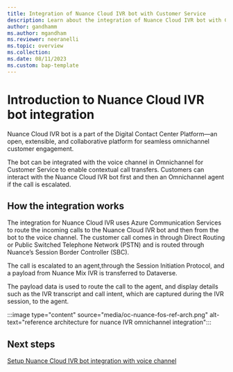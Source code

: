 ```yaml
---
title: Integration of Nuance Cloud IVR bot with Customer Service
description: Learn about the integration of Nuance Cloud IVR bot with Customer Service
author: gandhamm
ms.author: mgandham
ms.reviewer: neeranelli
ms.topic: overview 
ms.collection:  
ms.date: 08/11/2023
ms.custom: bap-template 
---
```


# Introduction to Nuance Cloud IVR bot integration

Nuance Cloud IVR bot is a part of the Digital Contact Center Platform&#8212;an open, extensible, and collaborative platform for seamless omnichannel customer engagement.

The bot can be integrated with the voice channel in Omnichannel for Customer Service to enable contextual call transfers. Customers can interact with the Nuance Cloud IVR bot first and then an Omnichannel agent if the call is escalated.

## How the integration works

The integration for Nuance Cloud IVR uses Azure Communication Services to route the incoming calls to the Nuance Cloud IVR bot and then from the bot to the voice channel. The customer call comes in through Direct Routing or Public Switched Telephone Network (PSTN) and is routed through Nuance’s Session Border Controller (SBC).

The call is escalated to an agent,through the Session Initiation Protocol, and a payload from Nuance Mix IVR is transferred to Dataverse.

The payload data is used to route the call to the agent, and display details such as the IVR transcript and call intent, which are captured during the IVR session, to the agent.

 :::image type="content" source="media/oc-nuance-fos-ref-arch.png" alt-text="reference architecture for nuance IVR omnichannel integration":::

## Next steps

[Setup Nuance Cloud IVR bot integration with voice channel](oc-nuance-fos-setup.md)
